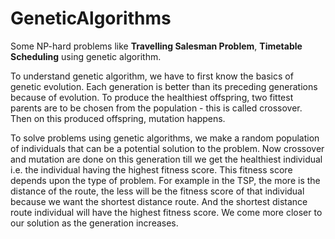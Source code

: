 # GeneticAlgorithms
Some NP-hard problems like **Travelling Salesman Problem**, **Timetable Scheduling** using genetic algorithm.

To understand genetic algorithm, we have to first know the basics of genetic evolution. Each generation is better than its preceding generations because of evolution. To produce the healthiest offspring, two fittest parents are to be chosen from the population - this is called crossover. Then on this produced offspring, mutation happens.

To solve problems using genetic algorithms, we make a random population of individuals that can be a potential solution to the problem. Now crossover and mutation are done on this generation till we get the healthiest individual i.e. the individual having the highest fitness score. This fitness score depends upon the type of problem. For example in the TSP, the more is the distance of the route, the less will be the fitness score of that individual because we want the shortest distance route. And the shortest distance route individual will have the highest fitness score. We come more closer to our solution as the generation increases. 
